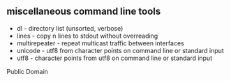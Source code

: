 ## miscellaneous command line tools

* dl - directory list (unsorted, verbose)
* lines - copy n lines to stdout without overreading
* multirepeater - repeat multicast traffic between interfaces
* unicode - utf8 from character points on command line or standard input
* utf8 - character points from utf8 on command line or standard input

Public Domain

